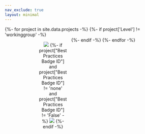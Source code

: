```yaml
---
nav_exclude: true
layout: minimal
---
```


<style type="text/css">
#projects_with_bestpractices dt::after {
  content: "" !important;
}
#projects_with_bestpractices {
  display: flex;
  flex-wrap: wrap;
  justify-content: center;
}
#projects_with_bestpractices div {
  flex-basis: 16%;
  padding: 1em;
}
#projects_with_bestpractices dt img[src^="https://landscape.lfenergy.org/"] {
  height: 100px;
}
#projects_with_bestpractices dt {
  text-align: center;
}
#projects_with_bestpractices dd {
  margin-left: 0;
}
#projects_with_bestpractices dd p {
  text-align: center;
}
#projects_with_bestpractices dd p:first-child {
    font-family: Arial;
    font-size: 13px;
    color: #AAAAAA;
}
#projects_with_bestpractices dd p:last-child {
    font-family: Arial;
    font-size: 17px;
    color: #999999;
}
</style>
<dl id="projects_with_bestpractices">
{%- for project in site.data.projects -%}
{%- if project['Level'] != 'workinggroup' -%}
  <div>
  <dt>
    <img src="{{ project['Logo URL'] }}" >
    {%- if project["Best Practices Badge ID"] and project["Best Practices Badge ID"] != 'none' and project["Best Practices Badge ID"] != 'False' -%}
    <a href="https://bestpractices.coreinfrastructure.org/projects/{{ project["Best Practices Badge ID"] }}"><img src="https://bestpractices.coreinfrastructure.org/projects/{{ project["Best Practices Badge ID"] }}/badge"></a>
    {%- endif -%}
  </dt>
  </div>
{%- endif -%}
{%- endfor -%}
</dl>

